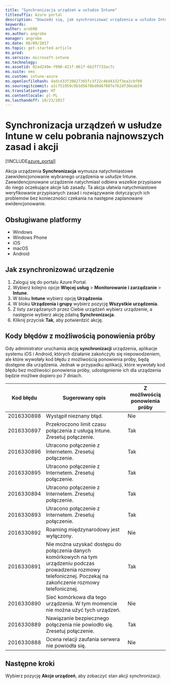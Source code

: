 ```yaml
---
title: "Synchronizacja urządzeń w usłudze Intune"
titlesuffix: Azure portal
description: "Dowiedz się, jak synchronizować urządzenia w usłudze Intune, aby pobrać najnowsze zasady i akcje."
keywords: 
author: arob98
ms.author: angrobe
manager: angrobe
ms.date: 08/09/2017
ms.topic: get-started-article
ms.prod: 
ms.service: microsoft-intune
ms.technology: 
ms.assetid: 02ad249e-f098-421f-861f-6b2ff733ac7c
ms.suite: ems
ms.custom: intune-azure
ms.openlocfilehash: dadcd33f39827365fc3f22c46d4332f3ea3cbf09
ms.sourcegitcommit: a1c751959c9b3d5678bd9d67007e762df30eab59
ms.translationtype: HT
ms.contentlocale: pl-PL
ms.lasthandoff: 10/23/2017
---
```

# <a name="sync-devices-with-intune-to-get-the-latest-policies-and-actions"></a>Synchronizacja urządzeń w usłudze Intune w celu pobrania najnowszych zasad i akcji


[!INCLUDE[azure_portal](./includes/azure_portal.md)]

Akcja urządzenia **Synchronizacja** wymusza natychmiastowe zaewidencjonowanie wybranego urządzenia w usłudze Intune. Zaewidencjonowane urządzenie natychmiast odbiera wszelkie przypisane do niego oczekujące akcje lub zasady.  Ta akcja ułatwia natychmiastowe weryfikowanie przypisanych zasad i rozwiązywanie dotyczących ich problemów bez konieczności czekania na następne zaplanowane ewidencjonowanie.

## <a name="supported-platforms"></a>Obsługiwane platformy

- Windows
- Windows Phone
- iOS
- macOS
- Android

## <a name="how-to-sync-a-device"></a>Jak zsynchronizować urządzenie

1. Zaloguj się do portalu Azure Portal.
2. Wybierz kolejno opcje **Więcej usług** > **Monitorowanie i zarządzanie** > **Intune**.
3. W bloku **Intune** wybierz opcję **Urządzenia**.
4. W bloku **Urządzenia i grupy** wybierz pozycję **Wszystkie urządzenia**.
5. Z listy zarządzanych przez Ciebie urządzeń wybierz urządzenie, a następnie wybierz akcję zdalną **Synchronizacja**.
7. Kliknij przycisk **Tak**, aby potwierdzić akcję.


## <a name="retriable-error-codes"></a>Kody błędów z możliwością ponowienia próby

Gdy administrator uruchamia akcję **synchronizacji** urządzenia, aplikacje systemu iOS i Android, których działanie zakończyło się niepowodzeniem, ale które wywołały kod błędu z możliwością ponowienia próby, będą dostępne dla urządzenia. Jednak w przypadku aplikacji, które wywołały kod błędu bez możliwości ponowienia próby, udostępnienie ich dla urządzenia będzie możliwe dopiero po 7 dniach.


| Kod błędu  | Sugerowany opis                                                                                                                  | Z możliwością ponowienia próby |
|-------------|----------------------------------------------------------------------------------------------------------------------------------------|-----------|
| 2016330898 | Wystąpił nieznany błąd.                                                                                                             | Nie        |
| 2016330897 | Przekroczono limit czasu połączenia z usługą Intune. Zresetuj połączenie.                                                                             | Tak       |
| 2016330896 | Utracono połączenie z Internetem. Zresetuj połączenie.                                                                            | Tak       |
| 2016330895 | Utracono połączenie z Internetem. Zresetuj połączenie.                                                                            | Tak       |
| 2016330894 | Utracono połączenie z Internetem. Zresetuj połączenie.                                                                            | Tak       |
| 2016330893 | Utracono połączenie z Internetem. Zresetuj połączenie.                                                                            | Tak       |
| 2016330892 | Roaming międzynarodowy jest wyłączony.                                                                                                     | Nie        |
| 2016330891 | Nie można uzyskać dostępu do połączenia danych komórkowych na tym urządzeniu podczas prowadzenia rozmowy telefonicznej. Poczekaj na zakończenie rozmowy telefonicznej. | Tak       |
| 2016330890 | Sieć komórkowa dla tego urządzenia. W tym momencie nie można użyć tych urządzeń.                                                   | Nie        |
| 2016330889 | Nawiązanie bezpiecznego połączenia nie powiodło się. Zresetuj połączenie.                                                                                   | Tak       |
| 2016330888 | Ocena relacji zaufania serwera nie powiodła się.                                                                                                | Nie        |

## <a name="next-steps"></a>Następne kroki

Wybierz pozycję **Akcje urządzeń**, aby zobaczyć stan akcji synchronizacji. 

